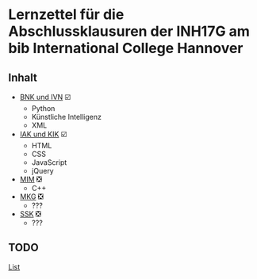 # Lernzettel für die Abschlussklausuren der INH17G am bib International College Hannover

## Inhalt

* [BNK und IVN](https://github.com/rausc-daniel/INH17GAbschlussklausuren/tree/master/BNK_und_IVN) :ballot_box_with_check:
  * Python
  * Künstliche Intelligenz
  * XML
* [IAK und KIK](https://github.com/rausc-daniel/INH17GAbschlussklausuren/tree/master/IAK_und_KIK) :ballot_box_with_check:
  * HTML
  * CSS
  * JavaScript
  * jQuery
* [MIM](https://github.com/rausc-daniel/INH17GAbschlussklausuren/tree/master/MIM) :negative_squared_cross_mark:
  * C++
* [MKG](https://github.com/rausc-daniel/INH17GAbschlussklausuren/tree/master/MKG) :negative_squared_cross_mark:
  * ???
* [SSK](https://github.com/rausc-daniel/INH17GAbschlussklausuren/tree/master/SSK) :negative_squared_cross_mark:
  * ???
  
## TODO

[List](https://github.com/rausc-daniel/INH17GAbschlussklausuren/blob/master/TODO.md)
